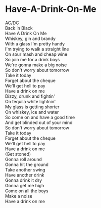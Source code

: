 # Have-A-Drink-On-Me

AC/DC  
Back in Black  
Have A Drink On Me  
Whiskey, gin and brandy  
With a glass I'm pretty handy  
I'm trying to walk a straight line  
On sour mash and cheap wine  
So join me for a drink boys  
We're gonna make a big noise  
So don't worry about tomorrow  
Take it today  
Forget about the cheque  
We'll get hell to pay  
Have a drink on me  
Dizzy, drunk and fightin'  
On tequila white lightnin'  
My glass is getting shorter  
On whiskey, ice and water  
So come on and have a good time  
And get blinded out of your mind  
So don't worry about tomorrow  
Take it today  
Forget about the cheque  
We'll get hell to pay  
Have a drink on me  
(Get stoned)  
Gonna roll around  
Gonna hit the ground  
Take another swing  
Have another drink  
Gonna drink it dry  
Gonna get me high  
Come on all the boys  
Make a noise  
Have a drink on me
